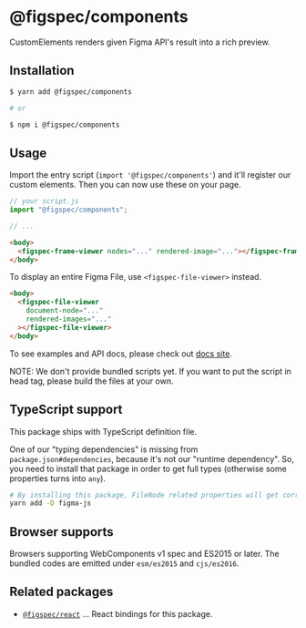# @figspec/components

CustomElements renders given Figma API's result into a rich preview.

## Installation

```sh
$ yarn add @figspec/components

# or

$ npm i @figspec/components
```

## Usage

Import the entry script (`import '@figspec/components'`) and it'll register our custom elements.
Then you can now use these on your page.

```js
// your script.js
import "@figspec/components";

// ...
```

```html
<body>
  <figspec-frame-viewer nodes="..." rendered-image="..."></figspec-frame-viewer>
</body>
```

To display an entire Figma File, use `<figspec-file-viewer>` instead.

```html
<body>
  <figspec-file-viewer
    document-node="..."
    rendered-images="..."
  ></figspec-file-viewer>
</body>
```

To see examples and API docs, please check out [docs site](https://figspec.netlify.app/).

NOTE: We don't provide bundled scripts yet. If you want to put the script in head tag, please build the files at your own.

## TypeScript support

This package ships with TypeScript definition file.

One of our "typing dependencies" is missing from `package.json#dependencies`, because it's not our "runtime dependency".
So, you need to install that package in order to get full types (otherwise some properties turns into `any`).

```sh
# By installing this package, FileNode related properties will get correct types.
yarn add -D figma-js
```

## Browser supports

Browsers supporting WebComponents v1 spec and ES2015 or later.
The bundled codes are emitted under `esm/es2015` and `cjs/es2016`.

## Related packages

- [`@figspec/react`](https://github.com/pocka/figspec-react) ... React bindings for this package.

